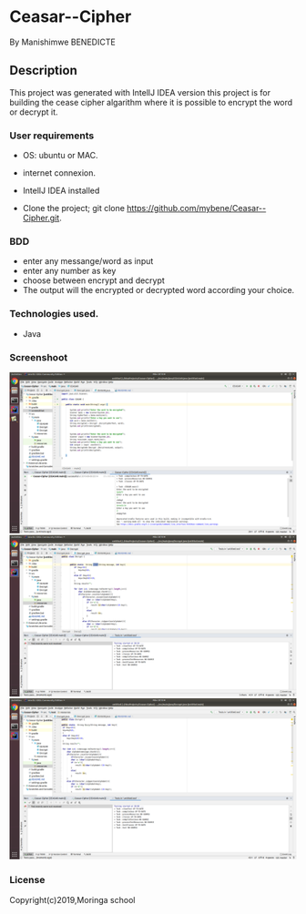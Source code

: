 # Ceasar--Cipher
By Manishimwe BENEDICTE

 ## Description
 This project was generated with IntellJ IDEA version
  this project is for building the cease cipher algarithm where it is possible to encrypt the word or decrypt it.

### User requirements
* OS: ubuntu or MAC.
 
* internet connexion.

* IntellJ IDEA installed
* Clone the project; git clone https://github.com/mybene/Ceasar--Cipher.git.

### BDD
* enter any messange/word as input
* enter any number as key
* choose between encrypt and decrypt
* The output will the encrypted or decrypted word according your choice.

### Technologies used.
* Java

###  Screenshoot

<img src="src/photos/ceasar.png" alt="ceasar app">
<img src="src/photos/Decrypt test.png" alt="Decrypt">
<img src="src/photos/Encrypt test.png" alt="Encrypt">

### License
Copyright(c)2019,Moringa school




